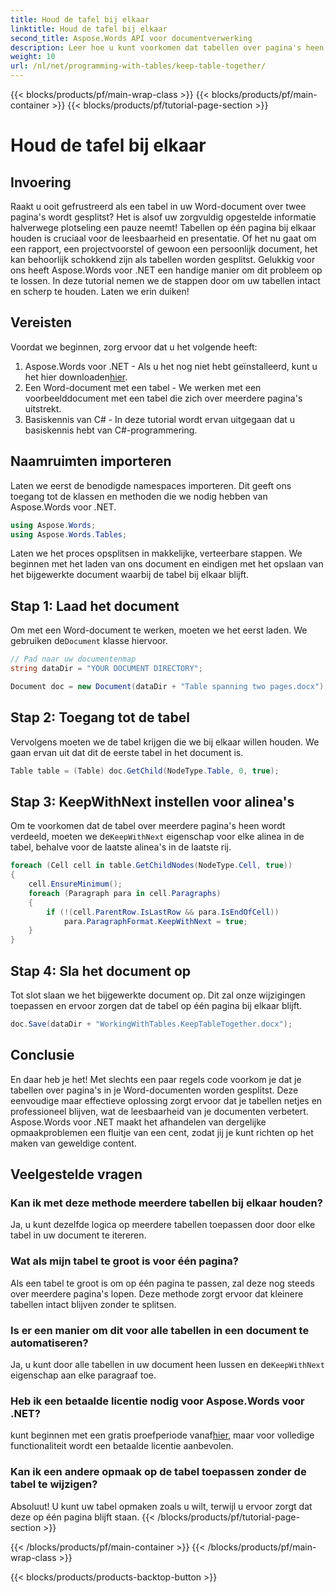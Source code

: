 ```yaml
---
title: Houd de tafel bij elkaar
linktitle: Houd de tafel bij elkaar
second_title: Aspose.Words API voor documentverwerking
description: Leer hoe u kunt voorkomen dat tabellen over pagina's heen worden gebroken in Word-documenten met Aspose.Words voor .NET. Volg onze gids om professionele, leesbare documenten te onderhouden.
weight: 10
url: /nl/net/programming-with-tables/keep-table-together/
---
```


{{< blocks/products/pf/main-wrap-class >}}
{{< blocks/products/pf/main-container >}}
{{< blocks/products/pf/tutorial-page-section >}}

# Houd de tafel bij elkaar

## Invoering

Raakt u ooit gefrustreerd als een tabel in uw Word-document over twee pagina's wordt gesplitst? Het is alsof uw zorgvuldig opgestelde informatie halverwege plotseling een pauze neemt! Tabellen op één pagina bij elkaar houden is cruciaal voor de leesbaarheid en presentatie. Of het nu gaat om een rapport, een projectvoorstel of gewoon een persoonlijk document, het kan behoorlijk schokkend zijn als tabellen worden gesplitst. Gelukkig voor ons heeft Aspose.Words voor .NET een handige manier om dit probleem op te lossen. In deze tutorial nemen we de stappen door om uw tabellen intact en scherp te houden. Laten we erin duiken!

## Vereisten

Voordat we beginnen, zorg ervoor dat u het volgende heeft:

1.  Aspose.Words voor .NET - Als u het nog niet hebt geïnstalleerd, kunt u het hier downloaden[hier](https://releases.aspose.com/words/net/).
2. Een Word-document met een tabel - We werken met een voorbeelddocument met een tabel die zich over meerdere pagina's uitstrekt.
3. Basiskennis van C# - In deze tutorial wordt ervan uitgegaan dat u basiskennis hebt van C#-programmering.

## Naamruimten importeren

Laten we eerst de benodigde namespaces importeren. Dit geeft ons toegang tot de klassen en methoden die we nodig hebben van Aspose.Words voor .NET.

```csharp
using Aspose.Words;
using Aspose.Words.Tables;
```

Laten we het proces opsplitsen in makkelijke, verteerbare stappen. We beginnen met het laden van ons document en eindigen met het opslaan van het bijgewerkte document waarbij de tabel bij elkaar blijft.

## Stap 1: Laad het document

 Om met een Word-document te werken, moeten we het eerst laden. We gebruiken de`Document` klasse hiervoor.

```csharp
// Pad naar uw documentenmap
string dataDir = "YOUR DOCUMENT DIRECTORY";

Document doc = new Document(dataDir + "Table spanning two pages.docx");
```

## Stap 2: Toegang tot de tabel

Vervolgens moeten we de tabel krijgen die we bij elkaar willen houden. We gaan ervan uit dat dit de eerste tabel in het document is.

```csharp
Table table = (Table) doc.GetChild(NodeType.Table, 0, true);
```

## Stap 3: KeepWithNext instellen voor alinea's

 Om te voorkomen dat de tabel over meerdere pagina's heen wordt verdeeld, moeten we de`KeepWithNext` eigenschap voor elke alinea in de tabel, behalve voor de laatste alinea's in de laatste rij.

```csharp
foreach (Cell cell in table.GetChildNodes(NodeType.Cell, true))
{
    cell.EnsureMinimum();
    foreach (Paragraph para in cell.Paragraphs)
    {
        if (!(cell.ParentRow.IsLastRow && para.IsEndOfCell))
            para.ParagraphFormat.KeepWithNext = true;
    }
}
```

## Stap 4: Sla het document op

Tot slot slaan we het bijgewerkte document op. Dit zal onze wijzigingen toepassen en ervoor zorgen dat de tabel op één pagina bij elkaar blijft.

```csharp
doc.Save(dataDir + "WorkingWithTables.KeepTableTogether.docx");
```

## Conclusie

En daar heb je het! Met slechts een paar regels code voorkom je dat je tabellen over pagina's in je Word-documenten worden gesplitst. Deze eenvoudige maar effectieve oplossing zorgt ervoor dat je tabellen netjes en professioneel blijven, wat de leesbaarheid van je documenten verbetert. Aspose.Words voor .NET maakt het afhandelen van dergelijke opmaakproblemen een fluitje van een cent, zodat jij je kunt richten op het maken van geweldige content.

## Veelgestelde vragen

### Kan ik met deze methode meerdere tabellen bij elkaar houden?  
Ja, u kunt dezelfde logica op meerdere tabellen toepassen door door elke tabel in uw document te itereren.

### Wat als mijn tabel te groot is voor één pagina?  
Als een tabel te groot is om op één pagina te passen, zal deze nog steeds over meerdere pagina's lopen. Deze methode zorgt ervoor dat kleinere tabellen intact blijven zonder te splitsen.

### Is er een manier om dit voor alle tabellen in een document te automatiseren?  
 Ja, u kunt door alle tabellen in uw document heen lussen en de`KeepWithNext` eigenschap aan elke paragraaf toe.

### Heb ik een betaalde licentie nodig voor Aspose.Words voor .NET?  
 kunt beginnen met een gratis proefperiode vanaf[hier](https://releases.aspose.com/), maar voor volledige functionaliteit wordt een betaalde licentie aanbevolen.

### Kan ik een andere opmaak op de tabel toepassen zonder de tabel te wijzigen?  
Absoluut! U kunt uw tabel opmaken zoals u wilt, terwijl u ervoor zorgt dat deze op één pagina blijft staan.
{{< /blocks/products/pf/tutorial-page-section >}}

{{< /blocks/products/pf/main-container >}}
{{< /blocks/products/pf/main-wrap-class >}}

{{< blocks/products/products-backtop-button >}}
